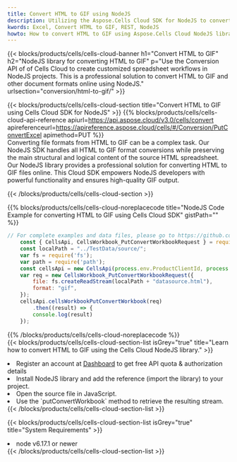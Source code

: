 ```yaml
---
title: Convert HTML to GIF using NodeJS 
description: Utilizing the Aspose.Cells Cloud SDK for NodeJS to convert a HTML format file to a GIF format file. 
kwords: Excel, Convert HTML to GIF, REST, NodeJS
howto: How to convert HTML to GIF using Aspose.Cells Cloud NodeJS library.
---
```



{{< blocks/products/cells/cells-cloud-banner h1="Convert HTML to GIF" h2="NodeJS library for converting HTML to GIF" p="Use the Conversion API of of Cells Cloud to create customized spreadsheet workflows in NodeJS projects. This is a professional solution to convert HTML to GIF and other document formats online using NodeJS." urlsection="conversion/html-to-gif/" >}}

{{< blocks/products/cells/cells-cloud-section  title="Convert HTML to GIF using Cells Cloud SDK for NodeJS" >}}
{{% blocks/products/cells/cells-cloud-api-reference  apiurl=https://api.aspose.cloud/v3.0/cells/convert  apireferenceurl=https://apireference.aspose.cloud/cells/#/Conversion/PutConvertExcel  apimethod=PUT %}}
<br/>
Converting file formats from HTML to GIF can be a complex task. Our NodeJS SDK handles all HTML to GIF format conversions while preserving the main structural and logical content of the source HTML spreadsheet. Our NodeJS library provides a professional solution for converting HTML to GIF files online. This Cloud SDK empowers NodeJS developers with powerful functionality and ensures high-quality GIF output.

{{< /blocks/products/cells/cells-cloud-section >}}

{{% blocks/products/cells/cells-cloud-noreplacecode title="NodeJS Code Example for converting HTML to GIF using Cells Cloud SDK" gistPath="" %}}
 
```js
// For complete examples and data files, please go to https://github.com/aspose-cells-cloud/aspose-cells-cloud-node/
    const { CellsApi, CellsWorkbook_PutConvertWorkbookRequest } = require("asposecellscloud");
    const localPath = "../TestData/source/";
    var fs = require('fs');
    var path = require('path');
    const cellsApi = new CellsApi(process.env.ProductClientId, process.env.ProductClientSecret);
    var req = new CellsWorkbook_PutConvertWorkbookRequest({
        file: fs.createReadStream(localPath + "datasource.html"),
        format: "gif",
    });
    cellsApi.cellsWorkbookPutConvertWorkbook(req)
        .then((result) => {
        console.log(result)
    });
```
 
{{% /blocks/products/cells/cells-cloud-noreplacecode  %}}
<br/>
{{< blocks/products/cells/cells-cloud-section-list isGrey="true"  title="Learn how to convert HTML to GIF using the Cells Cloud NodeJS library." >}}
<li>Register an account at <a href="https://dashboard.aspose.cloud/">Dashboard</a> to get free API quota & authorization details</li>
<li>Install NodeJS library and add the reference (import the library) to your project.</li>
<li>Open the source file in JavaScript.</li>
<li>Use the `putConvertWorkbook` method to retrieve the resulting stream.</li>
{{< /blocks/products/cells/cells-cloud-section-list >}}

{{< blocks/products/cells/cells-cloud-section-list isGrey="true"  title="System Requirements" >}}
<li>node v6.17.1 or newer</li>
{{< /blocks/products/cells/cells-cloud-section-list >}}
